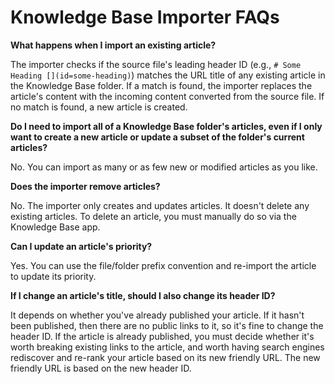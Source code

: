 # Knowledge Base Importer FAQs

**What happens when I import an existing article?**

The importer checks if the source file's leading header ID (e.g., `# Some Heading [](id=some-heading)`) matches the URL title of any existing article in the Knowledge Base folder. If a match is found, the importer replaces the article's content with the incoming content converted from the source file. If no match is found, a new article is created.

**Do I need to import all of a Knowledge Base folder's articles, even if I only want to create a new article or update a subset of the folder's current articles?**

No. You can import as many or as few new or modified articles as you like.

**Does the importer remove articles?**

No. The importer only creates and updates articles. It doesn't delete any existing articles. To delete an article, you must manually do so via the Knowledge Base app.

**Can I update an article's priority?**

Yes. You can use the file/folder prefix convention and re-import the article to update its priority.

**If I change an article's title, should I also change its header ID?**

It depends on whether you've already published your article. If it hasn't been published, then there are no public links to it, so it's fine to change the header ID. If the article is already published, you must decide whether it's worth breaking existing links to the article, and worth having search engines rediscover and re-rank your article based on its new friendly URL. The new friendly URL is based on the new header ID.